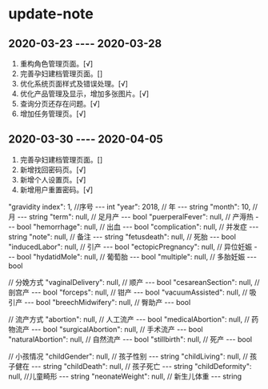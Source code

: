 # update-note

## 2020-03-23 ---- 2020-03-28

1. 重构角色管理页面。[√]
2. 完善孕妇建档管理页面。[]
3. 优化系统页面样式及错误处理。[√]
4. 优化产品管理及显示，增加多张图片。[√]
5. 查询分页还存在问题。[√]
6. 增加任务管理页。[√]

## 2020-03-30 ---- 2020-04-05

1. 完善孕妇建档管理页面。[]
2. 新增找回密码页。[√]
3. 新增个人设置页。[√]
3. 新增用户重置密码。[√]

"gravidity index": 1, //序号 --- int
"year": 2018, // 年 --- string
"month": 10, // 月 --- string
"term": null, // 足月产 --- bool
"puerperalFever": null, // 产溽热 --- bool
"hemorrhage": null, // 出血 --- bool
"complication": null,   // 并发症 --- string
"note": null,   // 备注 --- string
"fetusdeath": null, //  死胎 --- bool
"inducedLabor": null,   // 引产 --- bool
"ectopicPregnancy": null,   // 异位妊娠 --- bool
"hydatidMole": null,    // 葡萄胎 --- bool
"multiple": null,   // 多胎妊娠 --- bool

// 分娩方式
"vaginalDelivery": null, // 顺产 --- bool
"cesareanSection": null, // 剖宫产 --- bool
"forceps": null,    // 钳产 --- bool
"vacuumAssisted": null, // 吸引产 --- bool
"breechMidwifery": null,    // 臀助产 --- bool

// 流产方式
"abortion": null,   // 人工流产 --- bool
"medicalAbortion": null,    // 药物流产 --- bool
"surgicalAbortion": null,   // 手术流产 --- bool
"naturalAbortion": null,    // 自然流产 --- bool
"stillbirth": null, // 死产 --- bool

// 小孩情况
"childGender": null,    // 孩子性别 --- string
"childLiving": null,    // 孩子健在 --- string
"childDeath": null, // 孩子死亡 --- string
"childDeformity": null, //儿童畸形 --- string
"neonateWeight": null,  // 新生儿体重 --- string

